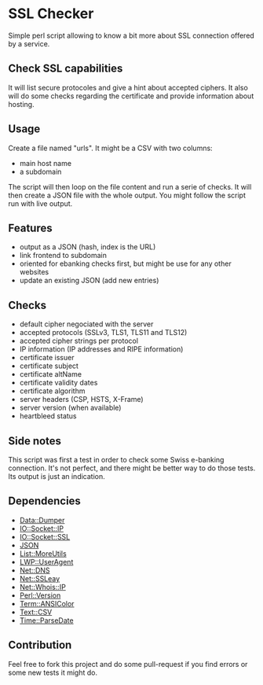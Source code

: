 # SSL Checker

Simple perl script allowing to know a bit more about
SSL connection offered by a service.

## Check SSL capabilities
It will list secure protocoles and give a hint about accepted
ciphers. It also will do some checks regarding the certificate and
provide information about hosting.

## Usage
Create a file named "urls". It might be a CSV with two columns:
* main host name
* a subdomain

The script will then loop on the file content and run a serie of checks.
It will then create a JSON file with the whole output. You might follow the
script run with live output.

## Features
* output as a JSON (hash, index is the URL)
* link frontend to subdomain
* oriented for ebanking checks first, but might be use for any other websites
* update an existing JSON (add new entries)

## Checks
* default cipher negociated with the server
* accepted protocols (SSLv3, TLS1, TLS11 and TLS12)
* accepted cipher strings per protocol
* IP information (IP addresses and RIPE information)
* certificate issuer
* certificate subject
* certificate altName
* certificate validity dates
* certificate algorithm
* server headers (CSP, HSTS, X-Frame)
* server version (when available)
* heartbleed status

## Side notes
This script was first a test in order to check some Swiss e-banking connection.
It's not perfect, and there might be better way to do those tests. Its output is
just an indication.

## Dependencies
* [Data::Dumper](http://search.cpan.org/~smueller/Data-Dumper-2.154/Dumper.pm)
* [IO::Socket::IP](http://search.cpan.org/~pevans/IO-Socket-IP-0.34/lib/IO/Socket/IP.pm)
* [IO::Socket::SSL](http://search.cpan.org/~sullr/IO-Socket-SSL-2.008/lib/IO/Socket/SSL.pod)
* [JSON](http://search.cpan.org/~makamaka/JSON-2.90/lib/JSON.pm)
* [List::MoreUtils](http://search.cpan.org/~rehsack/List-MoreUtils-0.401/lib/List/MoreUtils.pm)
* [LWP::UserAgent](http://search.cpan.org/~mschilli/libwww-perl-6.08/lib/LWP/UserAgent.pm)
* [Net::DNS](http://search.cpan.org/~nlnetlabs/Net-DNS-0.81/lib/Net/DNS.pm)
* [Net::SSLeay](http://search.cpan.org/~mikem/Net-SSLeay-1.66/lib/Net/SSLeay.pod)
* [Net::Whois::IP](http://search.cpan.org/~bschmitz/Net-Whois-IP-1.15/IP.pm)
* [Perl::Version](http://search.cpan.org/~bdfoy/Perl-Version-1.013/lib/Perl/Version.pm)
* [Term::ANSIColor](http://search.cpan.org/~rra/Term-ANSIColor-4.03/lib/Term/ANSIColor.pm)
* [Text::CSV](http://search.cpan.org/~makamaka/Text-CSV-1.32/lib/Text/CSV.pm)
* [Time::ParseDate](http://search.cpan.org/~muir/Time-ParseDate-2013.1113/lib/Time/ParseDate.pm)


## Contribution
Feel free to fork this project and do some pull-request if you find errors or
some new tests it might do.
